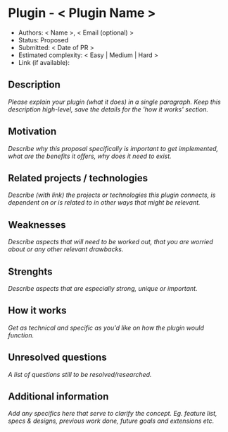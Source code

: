# Plugin - < Plugin Name >

- Authors: < Name >, < Email (optional) >
- Status: Proposed
- Submitted: < Date of PR >
- Estimated complexity: < Easy | Medium | Hard >
- Link (if available):

## Description

_Please explain your plugin (what it does) in a single paragraph. Keep this description high-level, save the details for the 'how it works' section._

## Motivation

_Describe why this proposal specifically is important to get implemented, what are the benefits it offers, why does it need to exist._

## Related projects / technologies

_Describe (with link) the projects or technologies this plugin connects, is dependent on or is related to in other ways that might be relevant._

## Weaknesses

_Describe aspects that will need to be worked out, that you are worried about or any other relevant drawbacks._

## Strenghts

_Describe aspects that are especially strong, unique or important._

## How it works

_Get as technical and specific as you'd like on how the plugin would function._

## Unresolved questions

_A list of questions still to be resolved/researched._

## Additional information

_Add any specifics here that serve to clarify the concept. Eg. feature list, specs & designs, previous work done, future goals and extensions etc._
